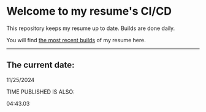 # Welcome to my resume's CI/CD
This repository keeps my resume up to date. Builds are done daily.
  
You will find [the most recent builds](output/) of my resume here.
* * *
 
## The current date:  
 11/25/2024 
   
  
  
 TIME PUBLISHED IS ALSO: 
  
 04:43.03 
  
  
